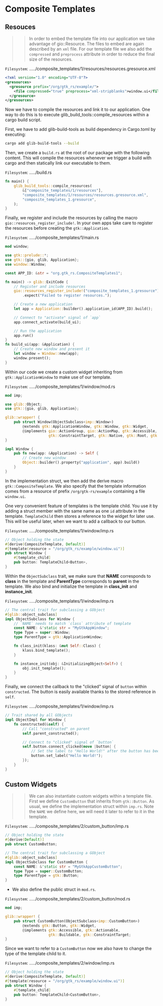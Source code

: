 # **Composite Templates**

## **Resouces**

>> In order to embed the template file into our application we take advantage of gio::Resource. The files to embed are again described by an `xml` file. For our template file we also add the `compressed` and `preprocess` attribute in order to reduce the final size of the resources.


`Filesystem`: ...../composite_templates/1/resources/resources.gresource.xml

```xml
<?xml version="1.0" encoding="UTF-8"?>
<gresources>
  <gresource prefix="/org/gtk_rs/example/">
    <file compressed="true" preprocess="xml-stripblanks">window.ui</file>
  </gresource>
</gresources>
```

Now we have to compile the resources and link it to our application. One way to do this is to execute glib_build_tools::compile_resources within a cargo build script.

First, we have to add glib-build-tools as build dependency in Cargo.toml by executing:

```bash
cargo add glib-build-tools --build
```

Then, we create a `build.rs` at the root of our package with the following content. This will compile the resources whenever we trigger a build with cargo and then statically link our executable to them.

`Filesystem`: ...../build.rs

```rust
fn main() {
    glib_build_tools::compile_resources(
        &["composite_templates/1/resources"],
        "composite_templates/1/resources/resources.gresource.xml",
        "composite_templates_1.gresource",
    );
}
```

Finally, we register and include the resources by calling the macro `gio::resources_register_include!`. In your own apps take care to register the resources before creating the `gtk::Application`.

`Filesystem`: ...../composite_templates/1/main.rs

```rust
mod window;

use gtk::prelude::*;
use gtk::{gio, glib, Application};
use window::Window;

const APP_ID: &str = "org.gtk_rs.CompositeTemplates1";

fn main() -> glib::ExitCode {
    // Register and include resources
    gio::resources_register_include!("composite_templates_1.gresource")
        .expect("Failed to register resources.");

    // Create a new application
    let app = Application::builder().application_id(APP_ID).build();

    // Connect to "activate" signal of `app`
    app.connect_activate(build_ui);

    // Run the application
    app.run()
}
fn build_ui(app: &Application) {
    // Create new window and present it
    let window = Window::new(app);
    window.present();
}
```

Within our code we create a custom widget inheriting from `gtk::ApplicationWindow` to make use of our template.

`Filesystem`: ...../composite_templates/1/window/mod.rs

```rust
mod imp;

use glib::Object;
use gtk::{gio, glib, Application};

glib::wrapper! {
    pub struct Window(ObjectSubclass<imp::Window>)
        @extends gtk::ApplicationWindow, gtk::Window, gtk::Widget,
        @implements gio::ActionGroup, gio::ActionMap, gtk::Accessible, gtk::Buildable,
                    gtk::ConstraintTarget, gtk::Native, gtk::Root, gtk::ShortcutManager;
}

impl Window {
    pub fn new(app: &Application) -> Self {
        // Create new window
        Object::builder().property("application", app).build()
    }
}
```

In the implementation struct, we then add the derive macro `gtk::CompositeTemplate`. We also specify that the template information comes from a resource of prefix `/org/gtk-rs/example` containing a file `window.ui`.

One very convenient feature of templates is the template child. You use it by adding a struct member with the same name as one `id` attribute in the template. `TemplateChild` then stores a reference to the widget for later use. This will be useful later, when we want to add a callback to our button.

`Filesystem`: ...../composite_templates/1/window/imp.rs

```rust
// Object holding the state
#[derive(CompositeTemplate, Default)]
#[template(resource = "/org/gtk_rs/example/window.ui")]
pub struct Window {
    #[template_child]
    pub button: TemplateChild<Button>,
}
```

Within the `ObjectSubclass` trait, we make sure that **NAME** corresponds to **class** in the template and **ParentType** corresponds to **parent** in the template. We also bind and initialize the template in **class_init** and **instance_init**.

`Filesystem`: ...../composite_templates/1/window/imp.rs

```rust
// The central trait for subclassing a GObject
#[glib::object_subclass]
impl ObjectSubclass for Window {
    // `NAME` needs to match `class` attribute of template
    const NAME: &'static str = "MyGtkAppWindow";
    type Type = super::Window;
    type ParentType = gtk::ApplicationWindow;

    fn class_init(klass: &mut Self::Class) {
        klass.bind_template();
    }

    fn instance_init(obj: &InitializingObject<Self>) {
        obj.init_template();
    }
}
```

Finally, we connect the callback to the "clicked" signal of `button` within `constructed`. The button is easily available thanks to the stored reference in `self`.

`Filesystem`: ...../composite_templates/1/window/imp.rs

```rust
// Trait shared by all GObjects
impl ObjectImpl for Window {
    fn constructed(&self) {
        // Call "constructed" on parent
        self.parent_constructed();

        // Connect to "clicked" signal of `button`
        self.button.connect_clicked(move |button| {
            // Set the label to "Hello World!" after the button has been clicked on
            button.set_label("Hello World!");
        });
    }
}
```

## **Custom Widgets**

>> We can also instantiate custom widgets within a template file. First we define `CustomButton` that inherits from `gtk::Button`. As usual, we define the implementation struct within `imp.rs`. Note the `NAME` we define here, we will need it later to refer to it in the template.

`Filesystem`: ...../composite_templates/2/custom_button/imp.rs

```rust
// Object holding the state
#[derive(Default)]
pub struct CustomButton;

// The central trait for subclassing a GObject
#[glib::object_subclass]
impl ObjectSubclass for CustomButton {
    const NAME: &'static str = "MyGtkAppCustomButton";
    type Type = super::CustomButton;
    type ParentType = gtk::Button;
}
```
* We also define the public struct in `mod.rs`.

`Filesystem`: ...../composite_templates/2/custom_button/mod.rs

```rust
mod imp;

glib::wrapper! {
    pub struct CustomButton(ObjectSubclass<imp::CustomButton>)
        @extends gtk::Button, gtk::Widget,
        @implements gtk::Accessible, gtk::Actionable,
                    gtk::Buildable, gtk::ConstraintTarget;
}
```

Since we want to refer to a `CustomButton` now we also have to change the type of the template child to it.

`Filesystem`: ...../composite_templates/2/window/imp.rs

```rust
// Object holding the state
#[derive(CompositeTemplate, Default)]
#[template(resource = "/org/gtk_rs/example/window.ui")]
pub struct Window {
    #[template_child]
    pub button: TemplateChild<CustomButton>,
}
```